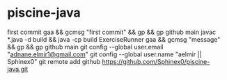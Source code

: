 # piscine-java
first commit 
gaa && gcmsg "first commit" && gp && gp github main
javac *.java -d build && java -cp build ExerciseRunner
gaa && gcmsg "message" && gp && gp github main
git config --global user.email "adnane.elmir1@gmail.com"
git config --global user.name "aelmir || Sphinex0"
git remote add github https://github.com/Sphinex0/piscine-java.git